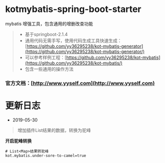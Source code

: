 # kotmybatis-spring-boot-starter
mybatis 增强工具，包含通用的增删改查功能

> - 基于springboot-2.1.4  
> - 通用代码无需手写，使用代码生成工具快速生成：[https://github.com/yy36295238/kot-mybatis-generator](https://github.com/yy36295238/kot-mybatis-generator/)  
> - 可以参考样例工程：[https://github.com/yy36295238/kot-mybatis](https://github.com/yy36295238/kot-mybatis/)
> - 包含一些通用的操作方法

### 官方文档：[http://www.yyself.com](http://www.yyself.com)

# 更新日志
- 2019-05-30
> 增加插件List<Map>结果的数据，转换为驼峰  

**开启驼峰转换**
```properties
# List<Map>结果转驼峰
kot.mybatis.under-sore-to-camel=true
```
